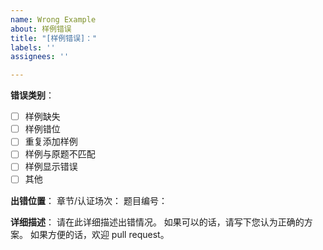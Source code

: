 ```yaml
---
name: Wrong Example
about: 样例错误
title: "[样例错误]："
labels: ''
assignees: ''

---
```


**错误类别**：
<!-- 请在对应错误类型处输入x，如 - [x] 样例缺失 -->
- [ ] 样例缺失
- [ ] 样例错位
- [ ] 重复添加样例
- [ ] 样例与原题不匹配
- [ ] 样例显示错误
- [ ] 其他

**出错位置**：
章节/认证场次：
题目编号：

**详细描述**：
请在此详细描述出错情况。
如果可以的话，请写下您认为正确的方案。
如果方便的话，欢迎 pull request。
